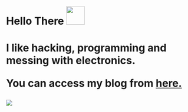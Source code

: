 <h1>Hello There <img src=https://c.tenor.com/mLd_uzMGKREAAAAi/gemoroi-picardia.gif", width="50"><h1>
<p>I like hacking, programming and messing with electronics.</p>
<p>You can access my blog from <a href="http://1do7.github.io/">here.<a></p>
<img src="https://c.tenor.com/G465PtI9pbYAAAAM/critical-ops-we-do-a-little-trolling.gif">
